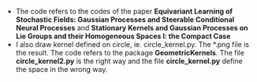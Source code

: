 * The code refers to the codes of the paper **Equivariant Learning of Stochastic Fields:
Gaussian Processes and Steerable Conditional Neural Processes** and **Stationary Kernels and Gaussian Processes on Lie Groups
and their Homogeneous Spaces I: the Compact Case**
* I also draw kernel defined on circle, ie. circle_kernel.py. The *.png file is the result. The code refers to the package **GeometricKernels**. The file **circle_kernel2.py** is the right way and the file **circle_kernel.py** define the space in the wrong way.

